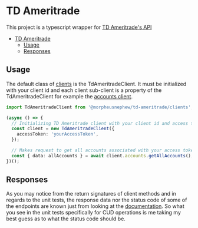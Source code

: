 # TD Ameritrade

This project is a typescript wrapper for [TD Ameritrade's API][td-documentation]

- [TD Ameritrade](#td-ameritrade)
  - [Usage](#usage)
  - [Responses](#responses)

## Usage

The default class of [clients][td-client] is the TdAmeritradeClient. It must be initialized with your client id and each client sub-client is a property of the TdAmeritradeClient for example the [accounts client][accounts-client].

```typescript
import TdAmeritradeClient from '@morpheusnephew/td-ameritrade/clients';

(async () => {
  // Initializing TD Ameritrade client with your client id and access token
  const client = new TdAmeritradeClient({
    accessToken: 'yourAccessToken',
  });

  // Makes request to get all accounts associated with your access token
  const { data: allAccounts } = await client.accounts.getAllAccounts();
})();
```

## Responses

As you may notice from the return signatures of client methods and in regards to the unit tests, the response data nor the status code of some of the endpoints are known just from looking at the [documentation][td-documentation]. So what you see in the unit tests specifically for CUD operations is me taking my best guess as to what the status code should be.

[td-documentation]: https://developer.tdameritrade.com/
[change-log]: https://github.com/MorpheusNephew/td-ameritrade/blob/main/CHANGELOG.md
[td-client]: https://github.com/MorpheusNephew/td-ameritrade/blob/main/src/clients/index.ts
[accounts-client]: https://github.com/MorpheusNephew/td-ameritrade/blob/main/src/clients/accounts-client.ts
